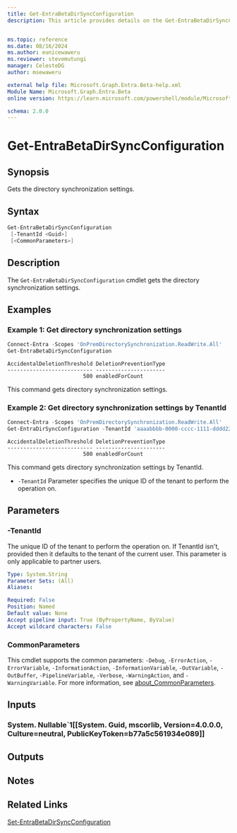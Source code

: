```yaml
---
title: Get-EntraBetaDirSyncConfiguration
description: This article provides details on the Get-EntraBetaDirSyncConfiguration command.


ms.topic: reference
ms.date: 08/16/2024
ms.author: eunicewaweru
ms.reviewer: stevemutungi
manager: CelesteDG
author: msewaweru

external help file: Microsoft.Graph.Entra.Beta-help.xml
Module Name: Microsoft.Graph.Entra.Beta
online version: https://learn.microsoft.com/powershell/module/Microsoft.Graph.Entra.Beta/Get-EntraBetaDirSyncConfiguration

schema: 2.0.0
---
```


# Get-EntraBetaDirSyncConfiguration

## Synopsis

Gets the directory synchronization settings.

## Syntax

```powershell
Get-EntraBetaDirSyncConfiguration 
 [-TenantId <Guid>] 
 [<CommonParameters>]
```

## Description

The `Get-EntraBetaDirSyncConfiguration` cmdlet gets the directory synchronization settings.

## Examples

### Example 1: Get directory synchronization settings

```powershell
Connect-Entra -Scopes 'OnPremDirectorySynchronization.ReadWrite.All'
Get-EntraBetaDirSyncConfiguration
```

```Output
AccidentalDeletionThreshold DeletionPreventionType
--------------------------- ----------------------
                        500 enabledForCount
```

This command gets directory synchronization settings.

### Example 2: Get directory synchronization settings by TenantId

```powershell
Connect-Entra -Scopes 'OnPremDirectorySynchronization.ReadWrite.All'
Get-EntraDirSyncConfiguration -TenantId 'aaaabbbb-0000-cccc-1111-dddd2222eeee'
```

```Output
AccidentalDeletionThreshold DeletionPreventionType
--------------------------- ----------------------
                        500 enabledForCount
```

This command gets directory synchronization settings by TenantId.

- `-TenantId` Parameter specifies the unique ID of the tenant to perform the operation on.

## Parameters

### -TenantId

The unique ID of the tenant to perform the operation on.
If TenantId isn't, provided then it defaults to the tenant of the current user.
This parameter is only applicable to partner users.

```yaml
Type: System.String
Parameter Sets: (All)
Aliases:

Required: False
Position: Named
Default value: None
Accept pipeline input: True (ByPropertyName, ByValue)
Accept wildcard characters: False
```

### CommonParameters

This cmdlet supports the common parameters: `-Debug`, `-ErrorAction`, `-ErrorVariable`, `-InformationAction`, `-InformationVariable`, `-OutVariable`, `-OutBuffer`, `-PipelineVariable`, `-Verbose`, `-WarningAction`, and `-WarningVariable`. For more information, see [about_CommonParameters](https://go.microsoft.com/fwlink/?LinkID=113216).

## Inputs

### System. Nullable`1[[System. Guid, mscorlib, Version=4.0.0.0, Culture=neutral, PublicKeyToken=b77a5c561934e089]]

## Outputs

## Notes

## Related Links

[Set-EntraBetaDirSyncConfiguration](Set-EntraBetaDirSyncConfiguration.md)
